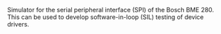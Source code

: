 Simulator for the serial peripheral interface (SPI) of the Bosch BME 280.  This can be used to develop software-in-loop (SIL) testing of device drivers.